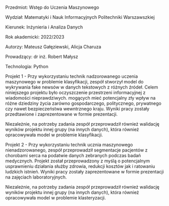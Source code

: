 Przedmiot: Wstęp do Uczenia Maszynowego 

Wydział: Matematyki i Nauk Informacyjnych Politechniki Warszawszkiej

Kierunek: Inżynieria i Analiza Danych

Rok akademicki: 2022/2023

Autorzy: Mateusz Gałęziewski, Alicja Charuza

Prowadzący: dr inż. Robert Małysz

Technologia: Python

Projekt 1 - Przy wykorzystaniu technik nadzorowanego uczenia maszynowego w problemie klasyfikacji, zespół stworzył model do wykrywania fake newsów w danych tekstowych z różnych źródeł. Celem niniejszego projektu było oczyszczenie przestrzeni informacyjnej z wiadomości nieprawdziwych. mogących mieć potencjalny zły wpływ na różne dziedziny życia zarówno gospodarczego, politycznego, prywatnego czy nawet bezpieczeństwa wewntrznego kraju. Wyniki pracy zostały przedtawione i zaprezentowane w formie prezentacji.

Niezależnie, na potrzeby zadania zespół przeprowadził również walidację wyników projektu innej grupy (na innych danych), która również opracowywała model w problemie klasyfikacji.



Projekt 2 - Przy wykorzystaniu technik ucznia maszynowego nienadzorowanego, zespół przeprowadził segmentacje pacjentów z chorobami serca na podatwie danych zebranych podczas badań medycznych. Projekt został przeprowadzony z myślą o potencjalnym usprawnieniu działania służby zdrowia, redukcji kosztów jak i ratowaniu ludzkich istnień. Wyniki pracy zostały zaprezentowane w formie prezentacji na zajęciach laboratoryjnych.

Niezależnie, na potrzeby zadania zespół przeprowadził również walidację wyników projektu innej grupy (na innych danych), która również opracowywała model w problemie klasteryzacji.


